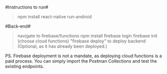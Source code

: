 #Instructions to run#
> npm install
> react-native run-android

#Back-end#
> navigate to firebase/functions
> npm install
> firebase login
> firebase init (choose cloud functions)
> "firebase deploy" to deploy backend (Optional, as it has already been deployed.)

PS. Firebase deployment is not a mandate, as deploying cloud functions is a paid process.
You can simply import the Postman Collections and test the existing endpoints.
